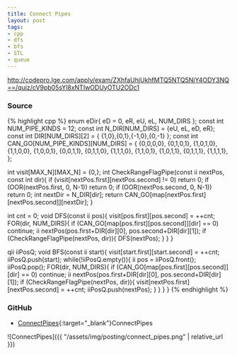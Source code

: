```yaml
---
title: Connect Pipes
layout: post
tags:
- cpp
- dfs
- bfs
- STL
- queue
---
```


<http://codepro.lge.com/apply/exam/ZXhfaUhjUkhfMTQ5NTQ5NjY4ODY3NQ==/quiz/cV9pb05sYl8xNTIwODUyOTU2ODc1>

### Source

{% highlight cpp %}
enum eDir{
	eD = 0,
	eR,
	eU,
	eL,
	NUM_DIRS
};
const int NUM_PIPE_KINDS = 12;
const int N_DIR[NUM_DIRS] = {eU, eL, eD, eR};
const int DIR[NUM_DIRS][2] = { {1,0},{0,1},{-1,0},{0,-1} };
const int CAN_GO[NUM_PIPE_KINDS][NUM_DIRS] = {
	{0,0,0,0},
	{0,1,0,1},
	{1,0,1,0},
	{1,1,0,0},
	{1,0,0,1},
	{0,0,1,1},
	{0,1,1,0},
	{1,1,1,0},
	{1,1,0,1},
	{1,0,1,1},
	{0,1,1,1},
	{1,1,1,1},
};

int visit[MAX_N][MAX_N] = {0,};
int CheckRangeFlagPipe(const ii nextPos, const int dir){
	if (visit[nextPos.first][nextPos.second] != 0) return 0;
	if (OOR(nextPos.first, 0, N-1)) return 0;
	if (OOR(nextPos.second, 0, N-1)) return 0;
	int nextDir = N_DIR[dir];
	return CAN_GO[map[nextPos.first][nextPos.second]][nextDir];
}

int cnt = 0;
void DFS(const ii pos){
	visit[pos.first][pos.second] = ++cnt;
	FOR(dir, NUM_DIRS){
		if (CAN_GO[map[pos.first][pos.second]][dir] == 0) continue;
		ii nextPos(pos.first+DIR[dir][0], pos.second+DIR[dir][1]);
		if (CheckRangeFlagPipe(nextPos, dir)){
			DFS(nextPos);
		}
	}
}

qii iiPosQ;
void BFS(const ii start){
	visit[start.first][start.second] = ++cnt;
	iiPosQ.push(start);
	while(!iiPosQ.empty()){
		ii pos = iiPosQ.front(); iiPosQ.pop();
		FOR(dir, NUM_DIRS){
			if (CAN_GO[map[pos.first][pos.second]][dir] == 0) continue;
			ii nextPos(pos.first+DIR[dir][0], pos.second+DIR[dir][1]);
			if (CheckRangeFlagPipe(nextPos, dir)){
				visit[nextPos.first][nextPos.second] = ++cnt;
				iiPosQ.push(nextPos);
			}
		}
	}
}
{% endhighlight %}

### GitHub

- [ConnectPipes](<https://github.com/coolwindjo/algoguru/tree/master/_posts/Done/ConnectPipes>){:target="_blank"}ConnectPipes

![ConnectPipes]({{ "/assets/img/posting/connect_pipes.png" | relative_url }})

